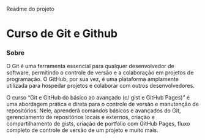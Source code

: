 Readme do projeto

# Curso de Git e Github

### Sobre

O Git é uma ferramenta essencial para qualquer desenvolvedor de software, permitindo o controle de versão e a colaboração em projetos de programação. O GitHub, por sua vez, é uma plataforma amplamente utilizada para hospedar projetos e colaborar com outros desenvolvedores.

O curso “Git e GitHub do básico ao avançado (c/ gist e GitHub Pages)” é uma abordagem prática e direta para o controle de versão e manutenção de repositórios. Nele, aprenderá comandos básicos e avançados do Git, gerenciamento de repositórios locais e externos, criação e compartilhamento de gists, criação de portfólio com GitHub Pages, fluxo completo de controle de versão de um projeto e muito mais.